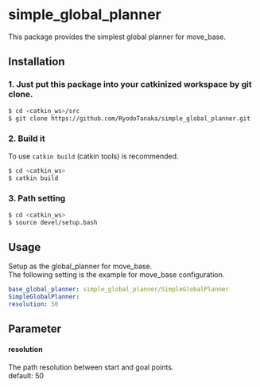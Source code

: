 # simple_global_planner
This package provides the simplest global planner for move_base.  

## Installation
### 1. Just put this package into your catkinized workspace by git clone.
```bash
$ cd <catkin_ws>/src
$ git clone https://github.com/RyodoTanaka/simple_global_planner.git
```

### 2. Build it
To use `catkin build` (catkin tools) is recommended.
```bash
$ cd <catkin_ws>
$ catkin build
```

### 3. Path setting
```bash
$ cd <catkin_ws>
$ source devel/setup.bash
```

## Usage
Setup as the global_planner for move_base.  
The following setting is the example for move_base configuration.
```yaml
base_global_planner: simple_global_planner/SimpleGlobalPlanner
SimpleGlobalPlanner:
resolution: 50
```

## Parameter
#### resolution
The path resolution between start and goal points.  
default: 50
